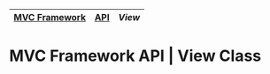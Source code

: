 | [MVC Framework](../../README.md) | [API](../index.md) | *View* |
| :-- | :-- | :-- |
# MVC Framework API \| View Class

